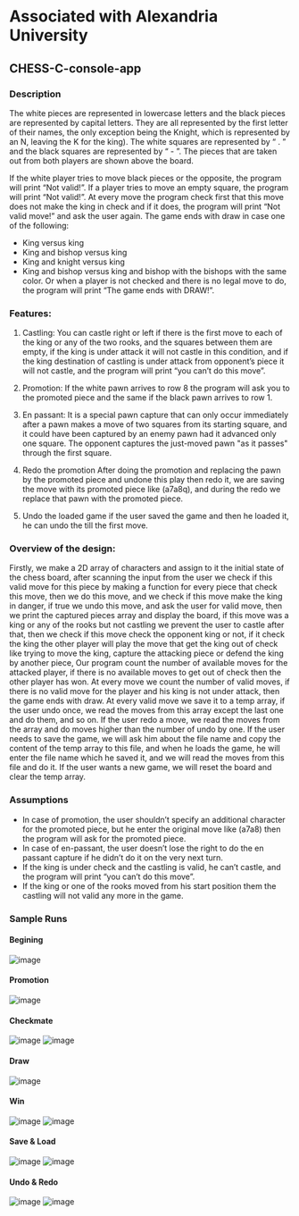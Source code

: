 # Associated with Alexandria University

## CHESS-C-console-app
### Description
The white pieces are represented in lowercase letters and the black pieces are represented by capital letters. They are all represented by the first letter of their names, the only exception being the Knight, which is represented by an N, leaving the K for the king).
The white squares are represented by “ . ” and the black squares are represented by “ - ”.
The pieces that are taken out from both players are shown above the board.

If the white player tries to move black pieces or the opposite, the program will print “Not valid!”.
If a player tries to move an empty square, the program will print “Not valid!”.
At every move the program check first that this move does not make the king in check and if it does, the program will print “Not valid move!” and ask the user again. 
The game ends with draw in case one of the following:
-	King versus king
-	King and bishop versus king
-	King and knight versus king
-	King and bishop versus king and bishop with the bishops with the same color.
Or when a player is not checked and there is no legal move to do, the program will print “The game ends with DRAW!”.

### Features:
1.	Castling:
 You can castle right or left if there is the first move to each of the king or any of the two rooks, and the squares between them are empty, if the king is under attack it will not castle in this condition, and if the king destination of castling is under attack from opponent’s piece it will not castle, and the program will print “you can’t do this move”.

2.	Promotion:
 If the white pawn arrives to row 8 the program will ask you to the promoted piece and the same if the black pawn arrives to row 1.

3.	En passant:
It is a special pawn capture that can only occur immediately after a pawn makes a move of two squares from its starting square, and it could have been captured by an enemy pawn had it advanced only one square. The opponent captures the just-moved pawn "as it passes" through the first square.

4.	Redo the promotion
After doing the promotion and replacing the pawn by the promoted piece and undone this play then redo it, we are saving the move with its promoted piece like (a7a8q), and during the redo we replace that pawn with the promoted piece.

5.	Undo the loaded game
if the user saved the game and then he loaded it, he can undo the till the first move.

### Overview of the design:
Firstly, we make a 2D array of characters and assign to it the initial state of the chess board, after scanning the input from the user we check if this valid move for this piece by making a function for every piece that check this move, then we do this move, and we check if this move make the king in danger, if true we undo this move, and ask the user for valid move, then we print the captured pieces array and display the board, if this move was a king or any of the rooks but not castling we  prevent the user to castle after that, then we check if this move check the opponent king or not, if it check the king the other player will play the move that get the king out of check like trying to move the king, capture the attacking piece or defend the king by another piece, Our program count the number of available moves for the attacked player, if there is no available moves to get out of check then the other player has won.
At every move we count the number of valid moves, if there is no valid move for the player and his king is not under attack, then the game ends with draw.
At every valid move we save it to a temp array, if the user undo once, we read the moves from this array except the last one and do them, and so on.
If the user redo a move, we read the moves from the array and do moves higher than the number of undo by one.
If the user needs to save the game, we will ask him about the file name and copy the content of the temp array to this file, and when he loads the game, he will enter the file name which he saved it, and we will read the moves from this file and do it.
If the user wants a new game, we will reset the board and clear the temp array.

### Assumptions
-	In case of promotion, the user shouldn’t specify an additional character for the promoted piece, but he enter the original move like (a7a8) then the program will ask for the promoted piece.
-	In case of en-passant, the user doesn’t lose the right to do the en passant capture if he didn’t do it on the very next turn.
-	If the king is under check and the castling is valid, he can’t castle, and the program will print “you can’t do this move”.
-	If the king or one of the rooks moved from his start position them the castling will not valid any more in the game.

### Sample Runs
#### Begining
![image](https://user-images.githubusercontent.com/73740339/176269417-2a21e578-3580-4eab-919f-c194c022f297.png)
#### Promotion
![image](https://user-images.githubusercontent.com/73740339/176269558-a6b8a184-a492-4dea-b62c-dc18c62da335.png)
#### Checkmate
![image](https://user-images.githubusercontent.com/73740339/176269661-57738e5b-f938-4ce1-91be-173b54a18387.png)
![image](https://user-images.githubusercontent.com/73740339/176269713-ccf1cfb7-133d-4f20-9f82-1a138311c7dd.png)
#### Draw
![image](https://user-images.githubusercontent.com/73740339/176269812-b943353a-d9d6-4052-8579-11492fcc5387.png)
#### Win
![image](https://user-images.githubusercontent.com/73740339/176269916-fa5d6a2e-78fb-4445-95da-5009ad68818c.png)
![image](https://user-images.githubusercontent.com/73740339/176269943-25f1fad5-34ea-4f04-89df-cf5aea9dbe6c.png)
#### Save & Load
![image](https://user-images.githubusercontent.com/73740339/176269978-118d1942-b41d-411f-9599-2b8c74c82324.png)
![image](https://user-images.githubusercontent.com/73740339/176270062-8a6bf5e6-0a43-4778-b05e-2f9e47dfebe6.png)
#### Undo & Redo
![image](https://user-images.githubusercontent.com/73740339/176270266-35e5006c-e351-4821-98ea-e036b7edc22c.png)
![image](https://user-images.githubusercontent.com/73740339/176270347-b8302239-7043-4d0b-965d-890d087ca47c.png)
